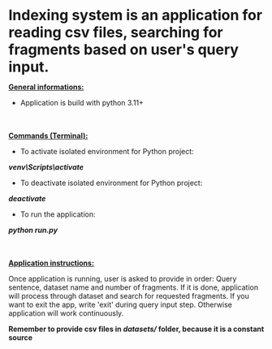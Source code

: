 **<span style="font-size:2em;">Indexing system is an application for reading csv files, searching for fragments based on user's query input. </span>**

**<u>General informations: </u>**
* Application is build with python 3.11+<br><br><br>







**<u> Commands (Terminal):</u>**

* To activate isolated environment for Python project:

**_venv\Scripts\activate_**

* To deactivate isolated environment for Python project:

**_deactivate_**

* To run the application:

**_python run.py_** <br><br><br>

**<u> Application instructions: </u>**

Once application is running, user is asked to provide in order: Query sentence, dataset name and number of fragments. If it is done, application will process through dataset and search for requested fragments.
If you want to exit the app, write 'exit' during query input step. Otherwise application will work continuously.

**Remember to provide csv files in _datasets/_ folder, because it is a constant source**

